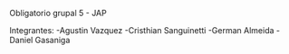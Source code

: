 Obligatorio grupal 5 - JAP

Integrantes:
    -Agustin Vazquez
    -Cristhian Sanguinetti
    -German Almeida
    -Daniel Gasaniga